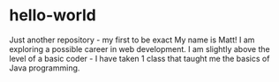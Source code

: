 # hello-world
Just another repository - my first to be exact
My name is Matt!  I am exploring a possible career in web development.  I am slightly above the level of a basic coder - I have taken 1 class that taught me the basics of Java programming.
